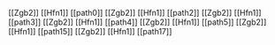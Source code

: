 [[Zgb2]]
[[Hfn1]]
[[path0]]
[[Zgb2]]
[[Hfn1]]
[[path2]]
[[Zgb2]]
[[Hfn1]]
[[path3]]
[[Zgb2]]
[[Hfn1]]
[[path4]]
[[Zgb2]]
[[Hfn1]]
[[path5]]
[[Zgb2]]
[[Hfn1]]
[[path15]]
[[Zgb2]]
[[Hfn1]]
[[path17]]
